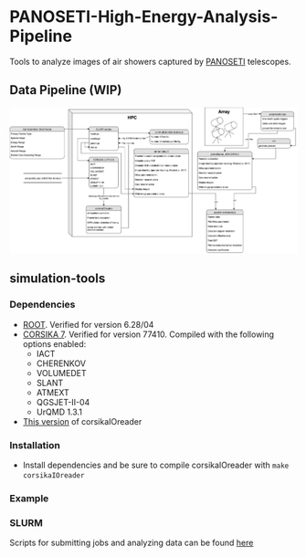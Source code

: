 # PANOSETI-High-Energy-Analysis-Pipeline
Tools to analyze images of air showers captured by [PANOSETI](https://panoseti.ucsd.edu/) telescopes.

## Data Pipeline (WIP)
![data pipeline](datapipeline.png)

## simulation-tools
### Dependencies
* [ROOT](http://root.cern.ch/). Verified for version 6.28/04
* [CORSIKA 7](https://www.iap.kit.edu/corsika/index.php). Verified for version 77410. Compiled with the following options enabled:
    * IACT
    * CHERENKOV
    * VOLUMEDET
    * SLANT
    * ATMEXT
    * QGSJET-II-04
    * UrQMD 1.3.1
* [This version](https://github.com/nkorzoun/corsikaIOreader) of corsikaIOreader

### Installation
* Install dependencies and be sure to compile corsikaIOreader with `make corsikaIOreader`

### Example


### SLURM
Scripts for submitting jobs and analyzing data can be found [here](https://github.com/nkorzoun/panoseti-simulation/tree/main)